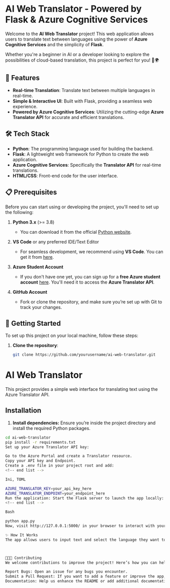 # AI Web Translator - Powered by Flask & Azure Cognitive Services

Welcome to the **AI Web Translator** project! This web application allows users to translate text between languages using the power of **Azure Cognitive Services** and the simplicity of **Flask**.

Whether you're a beginner in AI or a developer looking to explore the possibilities of cloud-based translation, this project is perfect for you! 🎉🌍

## 🚀 Features

- **Real-time Translation**: Translate text between multiple languages in real-time.
- **Simple & Interactive UI**: Built with Flask, providing a seamless web experience.
- **Powered by Azure Cognitive Services**: Utilizing the cutting-edge **Azure Translator API** for accurate and efficient translations.

## 🛠️ Tech Stack

- **Python**: The programming language used for building the backend.
- **Flask**: A lightweight web framework for Python to create the web application.
- **Azure Cognitive Services**: Specifically the **Translator API** for real-time translations.
- **HTML/CSS**: Front-end code for the user interface.

## 📋 Prerequisites

Before you can start using or developing the project, you'll need to set up the following:

1. **Python 3.x** (>= 3.8)
   - You can download it from the official [Python website](https://www.python.org/).
   
2. **VS Code** or any preferred IDE/Text Editor
   - For seamless development, we recommend using **VS Code**. You can get it from [here](https://code.visualstudio.com/).

3. **Azure Student Account**
   - If you don't have one yet, you can sign up for a **free Azure student account** [here](https://azure.microsoft.com/en-us/free/students/). You'll need it to access the **Azure Translator API**.

4. **GitHub Account**
   - Fork or clone the repository, and make sure you’re set up with Git to track your changes.

## 🔧 Getting Started

To set up this project on your local machine, follow these steps:

1. **Clone the repository**:
   ```bash
   git clone https://github.com/yourusername/ai-web-translator.git


# AI Web Translator

This project provides a simple web interface for translating text using the Azure Translator API.

## Installation

1. **Install dependencies:** Ensure you’re inside the project directory and install the required Python packages.

```bash
cd ai-web-translator
pip install -r requirements.txt
Set up your Azure Translator API key:

Go to the Azure Portal and create a Translator resource.
Copy your API key and Endpoint.
Create a .env file in your project root and add:
<!-- end list -->

Ini, TOML

AZURE_TRANSLATOR_KEY=your_api_key_here
AZURE_TRANSLATOR_ENDPOINT=your_endpoint_here
Run the application: Start the Flask server to launch the app locally:
<!-- end list -->

Bash

python app.py
Now, visit http://127.0.0.1:5000/ in your browser to interact with your AI-powered translator!

✨ How It Works
The app allows users to input text and select the language they want to translate to.  Upon submission, the Azure Translator API processes the request and returns the translated text. The app then displays the translation in real-time, giving the user immediate feedback.



🧑‍🤝‍🧑 Contributing
We welcome contributions to improve the project! Here’s how you can help:

Report Bugs: Open an issue for any bugs you encounter.
Submit a Pull Request: If you want to add a feature or improve the app, feel free to fork the repository and submit a PR.
Documentation: Help us enhance the README or add additional documentation for ease of use.
